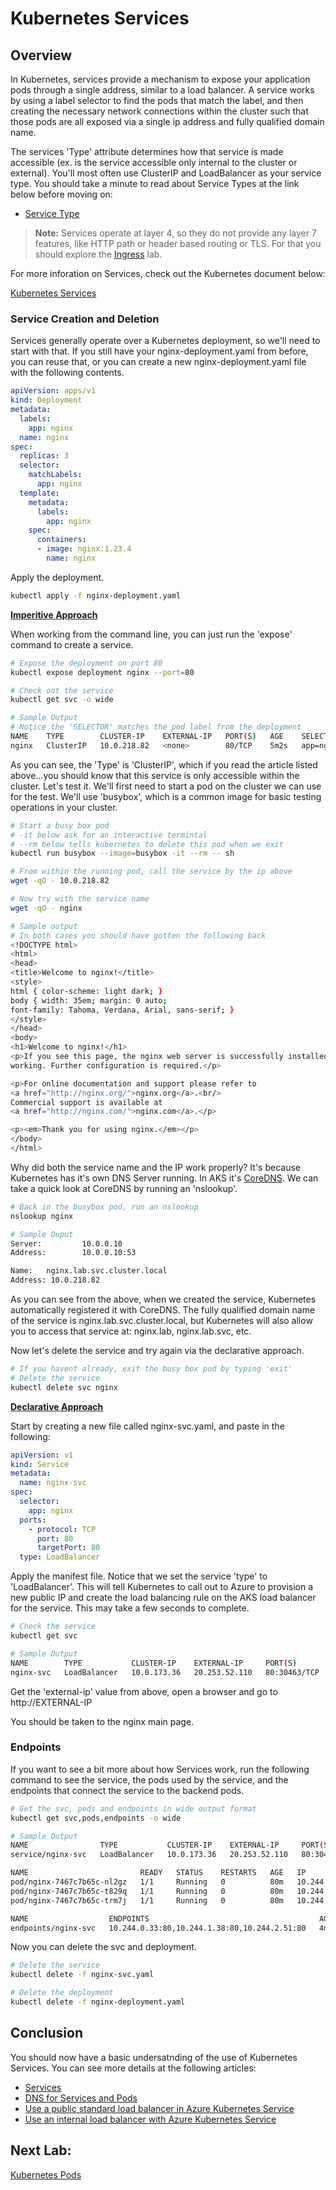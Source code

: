 # Kubernetes Services

## Overview

In Kubernetes, services provide a mechanism to expose your application pods through a single address, similar to a load balancer. A service works by using a label selector to find the pods that match the label, and then creating the necessary network connections within the cluster such that those pods are all exposed via a single ip address and fully qualified domain name. 

The services 'Type' attribute determines how that service is made accessible (ex. is the service accessible only internal to the cluster or external). You'll most often use ClusterIP and LoadBalancer as your service type. You should take a minute to read about Service Types at the link below before moving on:

* [Service Type](https://kubernetes.io/docs/concepts/services-networking/service/#publishing-services-service-types)

>**Note:** Services operate at layer 4, so they do not provide any layer 7 features, like HTTP path or header based routing or TLS. For that you should explore the [Ingress](../cheatsheets/ingress-cheatsheet.md) lab.

For more inforation on Services, check out the Kubernetes document below:

[Kubernetes Services](https://kubernetes.io/docs/concepts/services-networking/service/)

### Service Creation and Deletion

Services generally operate over a Kubernetes deployment, so we'll need to start with that. If you still have your nginx-deployment.yaml from before, you can reuse that, or you can create a new nginx-deployment.yaml file with the following contents.

```yaml
apiVersion: apps/v1
kind: Deployment
metadata:
  labels:
    app: nginx
  name: nginx
spec:
  replicas: 3
  selector:
    matchLabels:
      app: nginx
  template:
    metadata:
      labels:
        app: nginx
    spec:
      containers:
      - image: nginx:1.23.4
        name: nginx
```

Apply the deployment.

```bash
kubectl apply -f nginx-deployment.yaml
```

<u>**Imperitive Approach**</u>

When working from the command line, you can just run the 'expose' command to create a service.

```bash
# Expose the deployment on port 80
kubectl expose deployment nginx --port=80

# Check out the service
kubectl get svc -o wide

# Sample Output
# Notice the 'SELECTOR' matches the pod label from the deployment
NAME    TYPE        CLUSTER-IP    EXTERNAL-IP   PORT(S)   AGE    SELECTOR
nginx   ClusterIP   10.0.218.82   <none>        80/TCP    5m2s   app=nginx
```

As you can see, the 'Type' is 'ClusterIP', which if you read the article listed above...you should know that this service is only accessible within the cluster. Let's test it. We'll first need to start a pod on the cluster we can use for the test. We'll use 'busybox', which is a common image for basic testing operations in your cluster.

```bash
# Start a busy box pod
# -it below ask for an interactive termintal
# --rm below tells kubernetes to delete this pod when we exit
kubectl run busybox --image=busybox -it --rm -- sh

# From within the running pod, call the service by the ip above
wget -qO - 10.0.218.82

# Now try with the service name
wget -qO - nginx

# Sample output
# In both cases you should have gotten the following back
<!DOCTYPE html>
<html>
<head>
<title>Welcome to nginx!</title>
<style>
html { color-scheme: light dark; }
body { width: 35em; margin: 0 auto;
font-family: Tahoma, Verdana, Arial, sans-serif; }
</style>
</head>
<body>
<h1>Welcome to nginx!</h1>
<p>If you see this page, the nginx web server is successfully installed and
working. Further configuration is required.</p>

<p>For online documentation and support please refer to
<a href="http://nginx.org/">nginx.org</a>.<br/>
Commercial support is available at
<a href="http://nginx.com/">nginx.com</a>.</p>

<p><em>Thank you for using nginx.</em></p>
</body>
</html>
```

Why did both the service name and the IP work properly? It's because Kubernetes has it's own DNS Server running. In AKS it's [CoreDNS](https://coredns.io/). We can take a quick look at CoreDNS by running an 'nslookup'.

```bash
# Back in the busybox pod, run an nslookup
nslookup nginx

# Sample Ouput
Server:         10.0.0.10
Address:        10.0.0.10:53

Name:   nginx.lab.svc.cluster.local
Address: 10.0.218.82
```

As you can see from the above, when we created the service, Kubernetes automatically registered it with CoreDNS. The fully qualified domain name of the service is nginx.lab.svc.cluster.local, but Kubernetes will also allow you to access that service at: nginx.lab, nginx.lab.svc, etc.

Now let's delete the service and try again via the declarative approach.

```bash
# If you havent already, exit the busy box pod by typing 'exit'
# Delete the service
kubectl delete svc nginx
```

<u>**Declarative Approach**</u>

Start by creating a new file called nginx-svc.yaml, and paste in the following:

```yaml
apiVersion: v1
kind: Service
metadata:
  name: nginx-svc
spec:
  selector:
    app: nginx
  ports:
    - protocol: TCP
      port: 80
      targetPort: 80
  type: LoadBalancer
```

Apply the manifest file. Notice that we set the service 'type' to 'LoadBalancer'. This will tell Kubernetes to call out to Azure to provision a new public IP and create the load balancing rule on the AKS load balancer for the service. This may take a few seconds to complete.

```bash
# Check the service
kubectl get svc

# Sample Output
NAME        TYPE           CLUSTER-IP    EXTERNAL-IP     PORT(S)        AGE
nginx-svc   LoadBalancer   10.0.173.36   20.253.52.110   80:30463/TCP   85s
```

Get the 'external-ip' value from above, open a browser and go to http://EXTERNAL-IP

You should be taken to the nginx main page.

### Endpoints

If you want to see a bit more about how Services work, run the following command to see the service, the pods used by the service, and the endpoints that connect the service to the backend pods.

```bash
# Get the svc, pods and endpoints in wide output format
kubectl get svc,pods,endpoints -o wide

# Sample Output
NAME                TYPE           CLUSTER-IP    EXTERNAL-IP     PORT(S)        AGE     SELECTOR
service/nginx-svc   LoadBalancer   10.0.173.36   20.253.52.110   80:30463/TCP   4m42s   app=nginx

NAME                         READY   STATUS    RESTARTS   AGE   IP            NODE                                NOMINATED NODE   READINESS GATES
pod/nginx-7467c7b65c-nl2gz   1/1     Running   0          80m   10.244.0.33   aks-nodepool1-40230841-vmss000001   <none>           <none>
pod/nginx-7467c7b65c-t829q   1/1     Running   0          80m   10.244.1.38   aks-nodepool1-40230841-vmss000000   <none>           <none>
pod/nginx-7467c7b65c-trm7j   1/1     Running   0          80m   10.244.2.51   aks-nodepool1-40230841-vmss000002   <none>           <none>

NAME                  ENDPOINTS                                      AGE
endpoints/nginx-svc   10.244.0.33:80,10.244.1.38:80,10.244.2.51:80   4m42s
```

Now you can delete the svc and deployment.

```bash
# Delete the service
kubectl delete -f nginx-svc.yaml

# Delete the deployment
kubectl delete -f nginx-deployment.yaml
```

## Conclusion

You should now have a basic undersatnding of the use of Kubernetes Services. You can see more details at the following articles:

* [Services](https://kubernetes.io/docs/concepts/services-networking/service/)
* [DNS for Services and Pods](https://kubernetes.io/docs/concepts/services-networking/dns-pod-service/)
* [Use a public standard load balancer in Azure Kubernetes Service](https://learn.microsoft.com/en-us/azure/aks/load-balancer-standard)
* [Use an internal load balancer with Azure Kubernetes Service](https://learn.microsoft.com/en-us/azure/aks/internal-lb)

## Next Lab:

[Kubernetes Pods](./jobs.md)